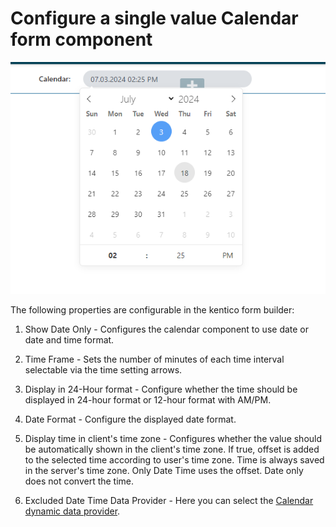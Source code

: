 # Configure a single value Calendar form component

![Component](../images/calendar-component-single-value.png)

The following properties are configurable in the kentico form builder:
1. Show Date Only - Configures the calendar component to use date or date and time format.

2. Time Frame - Sets the number of minutes of each time interval selectable via the time setting arrows.

3. Display in 24-Hour format - Configure whether the time should be displayed in 24-hour format or 12-hour format with AM/PM.

4. Date Format - Configure the displayed date format.

5. Display time in client's time zone -  Configures whether the value should be automatically shown in the client's time zone. If true,
offset is added to the selected time according to user's time zone.
Time is always saved in the server's time zone.
Only Date Time uses the offset. Date only does not convert the time.

1. Excluded Date Time Data Provider - Here you can select the [Calendar dynamic data provider](./Dynamic-Calendar-Data-Provider.md).